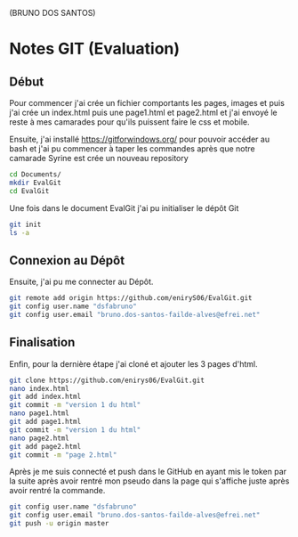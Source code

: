 (BRUNO DOS SANTOS)
# Notes GIT (Evaluation)

## Début

Pour commencer j'ai crée un fichier comportants les pages, images et puis j'ai crée un index.html puis une page1.html et page2.html et j'ai envoyé le reste à mes camarades pour qu'ils puissent faire le css et mobile.

Ensuite, j'ai installé https://gitforwindows.org/ pour pouvoir accéder au bash et j'ai pu commencer à taper les commandes après que notre camarade Syrine est crée un nouveau repository

```bash
cd Documents/
mkdir EvalGit
cd EvalGit
```

Une fois dans le document EvalGit j'ai pu initialiser le dépôt Git

```bash
git init
ls -a
```

## Connexion au Dépôt

Ensuite, j'ai pu me connecter au Dépôt.

```bash
git remote add origin https://github.com/eniryS06/EvalGit.git
git config user.name "dsfabruno"
git config user.email "bruno.dos-santos-failde-alves@efrei.net"
```

## Finalisation

Enfin, pour la dernière étape j'ai cloné et ajouter les 3 pages d'html.

```bash
git clone https://github.com/enirys06/EvalGit.git
nano index.html
git add index.html
git commit -m "version 1 du html"
nano page1.html
git add page1.html
git commit -m "version 1 du html"
nano page2.html
git add page2.html
git commit -m "page 2.html"
```

Après je me suis connecté et push dans le GitHub en ayant mis le token par la suite après avoir rentré mon pseudo dans la page qui s'affiche juste après avoir rentré la commande.

```bash
git config user.name "dsfabruno"
git config user.email "bruno.dos-santos-failde-alves@efrei.net"
git push -u origin master
```
